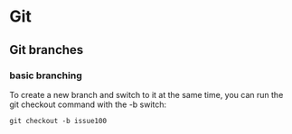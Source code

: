 # Git 
## Git branches
### basic branching
To create a new branch and switch to it at the same time, you can run the git checkout command with the -b switch:
```
git checkout -b issue100
```

